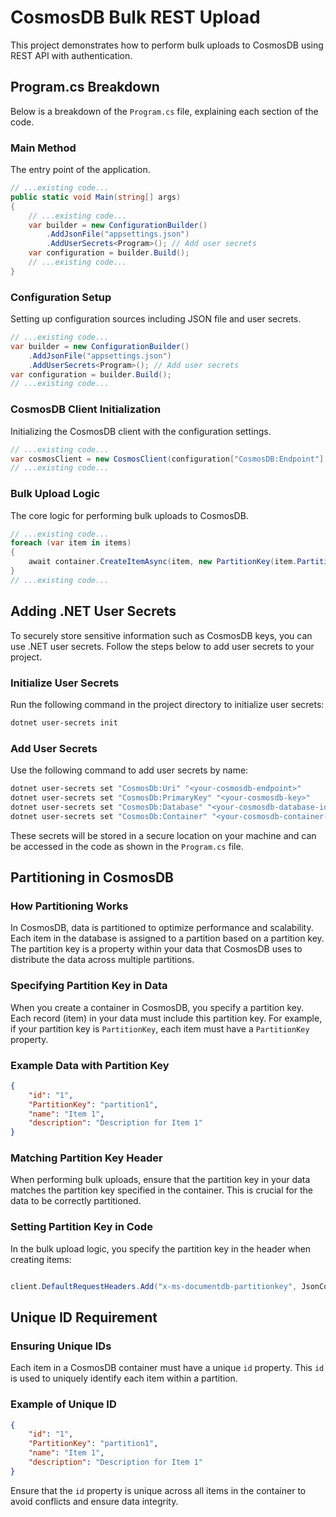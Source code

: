 # CosmosDB Bulk REST Upload

This project demonstrates how to perform bulk uploads to CosmosDB using REST API with authentication.

## Program.cs Breakdown

Below is a breakdown of the `Program.cs` file, explaining each section of the code.

### Main Method

The entry point of the application.

```csharp
// ...existing code...
public static void Main(string[] args)
{
    // ...existing code...
    var builder = new ConfigurationBuilder()
        .AddJsonFile("appsettings.json")
        .AddUserSecrets<Program>(); // Add user secrets
    var configuration = builder.Build();
    // ...existing code...
}
```

### Configuration Setup

Setting up configuration sources including JSON file and user secrets.

```csharp
// ...existing code...
var builder = new ConfigurationBuilder()
    .AddJsonFile("appsettings.json")
    .AddUserSecrets<Program>(); // Add user secrets
var configuration = builder.Build();
// ...existing code...
```

### CosmosDB Client Initialization

Initializing the CosmosDB client with the configuration settings.

```csharp
// ...existing code...
var cosmosClient = new CosmosClient(configuration["CosmosDB:Endpoint"], configuration["CosmosDB:Key"]);
// ...existing code...
```

### Bulk Upload Logic

The core logic for performing bulk uploads to CosmosDB.

```csharp
// ...existing code...
foreach (var item in items)
{
    await container.CreateItemAsync(item, new PartitionKey(item.PartitionKey));
}
// ...existing code...
```

## Adding .NET User Secrets

To securely store sensitive information such as CosmosDB keys, you can use .NET user secrets. Follow the steps below to add user secrets to your project.

### Initialize User Secrets

Run the following command in the project directory to initialize user secrets:

```sh
dotnet user-secrets init
```

### Add User Secrets

Use the following command to add user secrets by name:

```sh
dotnet user-secrets set "CosmosDb:Uri" "<your-cosmosdb-endpoint>"
dotnet user-secrets set "CosmosDb:PrimaryKey" "<your-cosmosdb-key>"
dotnet user-secrets set "CosmosDb:Database" "<your-cosmosdb-database-id>"
dotnet user-secrets set "CosmosDb:Container" "<your-cosmosdb-container-id>"
```

These secrets will be stored in a secure location on your machine and can be accessed in the code as shown in the `Program.cs` file.

## Partitioning in CosmosDB

### How Partitioning Works

In CosmosDB, data is partitioned to optimize performance and scalability. Each item in the database is assigned to a partition based on a partition key. The partition key is a property within your data that CosmosDB uses to distribute the data across multiple partitions.

### Specifying Partition Key in Data

When you create a container in CosmosDB, you specify a partition key. Each record (item) in your data must include this partition key. For example, if your partition key is `PartitionKey`, each item must have a `PartitionKey` property.

### Example Data with Partition Key

```json
{
    "id": "1",
    "PartitionKey": "partition1",
    "name": "Item 1",
    "description": "Description for Item 1"
}
```

### Matching Partition Key Header

When performing bulk uploads, ensure that the partition key in your data matches the partition key specified in the container. This is crucial for the data to be correctly partitioned.

### Setting Partition Key in Code

In the bulk upload logic, you specify the partition key in the header when creating items:

```csharp

client.DefaultRequestHeaders.Add("x-ms-documentdb-partitionkey", JsonConvert.SerializeObject(new[] { partionKey }));

```

## Unique ID Requirement

### Ensuring Unique IDs

Each item in a CosmosDB container must have a unique `id` property. This `id` is used to uniquely identify each item within a partition.

### Example of Unique ID

```json
{
    "id": "1",
    "PartitionKey": "partition1",
    "name": "Item 1",
    "description": "Description for Item 1"
}
```

Ensure that the `id` property is unique across all items in the container to avoid conflicts and ensure data integrity.
